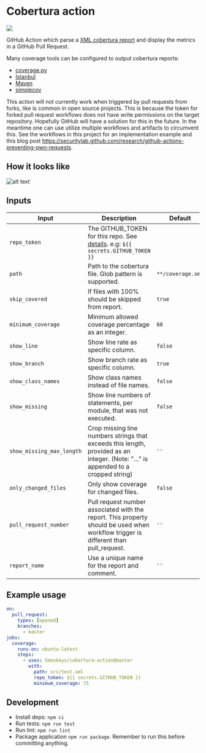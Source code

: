 # Cobertura action

![](https://github.com/5monkeys/cobertura-action/workflows/Test/badge.svg)

GitHub Action which parse a [XML cobertura report](http://cobertura.github.io/cobertura/) and display the metrics in a GitHub Pull Request.

Many coverage tools can be configured to output cobertura reports:

* [coverage.py](https://coverage.readthedocs.io/en/latest/cmd.html#xml-reporting)
* [Istanbul](https://istanbul.js.org/docs/advanced/alternative-reporters/#cobertura)
* [Maven](https://www.mojohaus.org/cobertura-maven-plugin/)
* [simplecov](https://github.com/colszowka/simplecov/blob/master/doc/alternate-formatters.md#simplecov-cobertura)

This action will not currently work when triggered by pull requests from forks, like is common in open source projects.
This is because the token for forked pull request workflows does not have write permissions on the target repository.
Hopefully GitHub will have a solution for this in the future. In the meantime one can use utilize multiple workflows and
artifacts to circumvent this. See the workflows in this project for an implementation example and this blog post https://securitylab.github.com/research/github-actions-preventing-pwn-requests.


## How it looks like

![alt text](img/comment.png "Pull request comment with metrics")

## Inputs

| Input                   | Description                                                                                                                        | Default         | Required |
|-------------------------|------------------------------------------------------------------------------------------------------------------------------------|-----------------|----------|
| `repo_token`            | The GITHUB_TOKEN for this repo. See [details](https://help.github.com/en/articles/virtual-environments-for-github-actions#github_token-secret). e.g: `${{ secrets.GITHUB_TOKEN }}`   |                 | :check:  |
| `path`                    | Path to the cobertura file. Glob pattern is supported.                                                                             | `**/coverage.xml` |          |
| `skip_covered`            | If files with 100% should be skipped from report.                                                                                  | `true`            |          |
| `minimum_coverage`        | Minimum allowed coverage percentage as an integer.                                                                                 | `60`              |          |
| `show_line`               | Show line rate as specific column.                                                                                                 | `false`           |          |
| `show_branch`             | Show branch rate as specific column.                                                                                               | `true`            |          |
| `show_class_names`        | Show class names instead of file names.                                                                                            | `false`           |          |
| `show_missing`            | Show line numbers of statements, per module, that was not executed.                                                                | `false`           |          |
| `show_missing_max_length` | Crop missing line numbers strings that exceeds this length, provided as an integer. (Note: "..." is appended to a cropped string)  | `''`              |          |
| `only_changed_files`      | Only show coverage for changed files.                                                                                              | `false`           |          |
| `pull_request_number`     | Pull request number associated with the report. This property should be used when workflow trigger is different than pull_request. | `''`              |          |
| `report_name`             |  Use a unique name for the report and comment. | `''` | |


## Example usage

```yaml
on:
  pull_request:
    types: [opened]
    branches:
      - master
jobs:
  coverage:
    runs-on: ubuntu-latest
    steps:
      - uses: 5monkeys/cobertura-action@master
        with:
          path: src/test.xml
          repo_token: ${{ secrets.GITHUB_TOKEN }}
          minimum_coverage: 75
```

## Development

- Install deps: `npm ci`
- Run tests: `npm run test`
- Run lint: `npm run lint`
- Package application `npm run package`. Remember to run this before committing anything.
